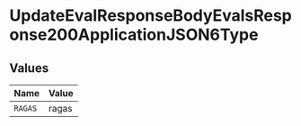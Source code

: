 # UpdateEvalResponseBodyEvalsResponse200ApplicationJSON6Type


## Values

| Name    | Value   |
| ------- | ------- |
| `RAGAS` | ragas   |